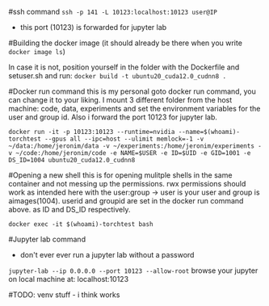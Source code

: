 #ssh command
`ssh -p 141 -L 10123:localhost:10123 user@IP`

* this port (10123) is forwarded for jupyter lab

#Building the docker image 
(it should already be there when you write `docker image ls`)

In case it is not, position yourself in the folder with the Dockerfile and setuser.sh and run:
`docker build -t ubuntu20_cuda12.0_cudnn8 .`

#Docker run command
this is my personal goto docker run command, you can change it to your liking. I mount 3 different folder from the host machine: code, data, experiments and set the environment variables for the user and group id. Also i forward the port 10123 for jupyter lab.

`docker run -it -p 10123:10123 --runtime=nvidia --name=$(whoami)-torchtest --gpus all --ipc=host --ulimit memlock=-1 -v ~/data:/home/jeronim/data -v ~/experiments:/home/jeronim/experiments -v ~/code:/home/jeronim/code -e NAME=$USER -e ID=$UID -e GID=1001 -e DS_ID=1004 ubuntu20_cuda12.0_cudnn8`

#Opening a new shell
this is for opening mulitple shells in the same container and not messing up the permissions. rwx permissions should work as intended here with the user:group -> user is your user and group is aimages(1004). userid and groupid are set in the docker run command above. as ID and DS_ID respectively.

`docker exec -it $(whoami)-torchtest bash`

#Jupyter lab command
* don't ever ever run a jupyter lab without a password

`jupyter-lab --ip 0.0.0.0 --port 10123 --allow-root`
browse your jupyter on local machine at: localhost:10123

#TODO: venv stuff - i think works
